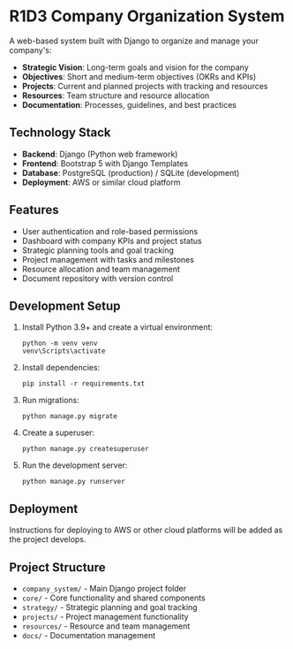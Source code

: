 # R1D3 Company Organization System

A web-based system built with Django to organize and manage your company's:

- **Strategic Vision**: Long-term goals and vision for the company
- **Objectives**: Short and medium-term objectives (OKRs and KPIs)
- **Projects**: Current and planned projects with tracking and resources
- **Resources**: Team structure and resource allocation
- **Documentation**: Processes, guidelines, and best practices

## Technology Stack

- **Backend**: Django (Python web framework)
- **Frontend**: Bootstrap 5 with Django Templates
- **Database**: PostgreSQL (production) / SQLite (development)
- **Deployment**: AWS or similar cloud platform

## Features

- User authentication and role-based permissions
- Dashboard with company KPIs and project status
- Strategic planning tools and goal tracking
- Project management with tasks and milestones
- Resource allocation and team management
- Document repository with version control

## Development Setup

1. Install Python 3.9+ and create a virtual environment:
   ```
   python -m venv venv
   venv\Scripts\activate
   ```

2. Install dependencies:
   ```
   pip install -r requirements.txt
   ```

3. Run migrations:
   ```
   python manage.py migrate
   ```

4. Create a superuser:
   ```
   python manage.py createsuperuser
   ```

5. Run the development server:
   ```
   python manage.py runserver
   ```

## Deployment

Instructions for deploying to AWS or other cloud platforms will be added as the project develops.

## Project Structure

- `company_system/` - Main Django project folder
- `core/` - Core functionality and shared components
- `strategy/` - Strategic planning and goal tracking
- `projects/` - Project management functionality
- `resources/` - Resource and team management
- `docs/` - Documentation management
